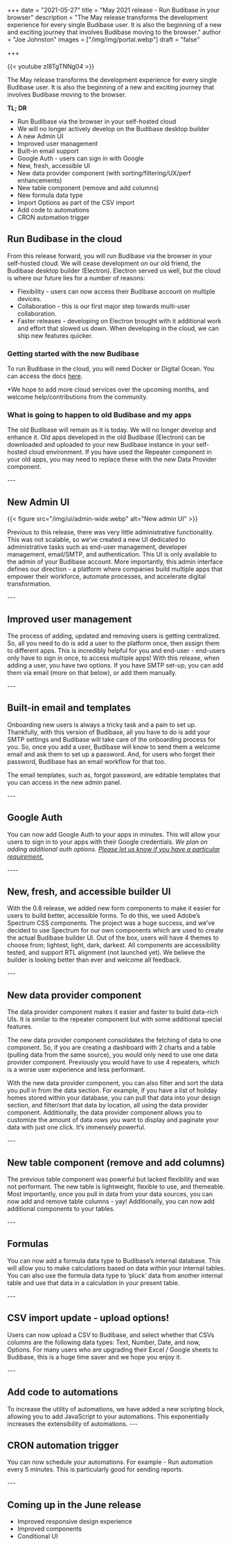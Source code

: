 +++
date = "2021-05-27"
title = "May 2021 release - Run Budibase in your browser"
description = "The May release transforms the development experience for every single Budibase user. It is also the beginning of a new and exciting journey that involves Budibase moving to the browser."
author = "Joe Johnston"
images = ["/img/img/portal.webp"]
draft = "false"

+++

 {{< youtube zI8TgTNNg04 >}}

The May release transforms the development experience for every single Budibase user. It is also the beginning of a new and exciting journey that involves Budibase moving to the browser.

**TL; DR**

- Run Budibase via the browser in your self-hosted cloud
- We will no longer actively develop on the Budibase desktop builder
- A new Admin UI
- Improved user management
- Built-in email support
- Google Auth - users can sign in with Google
- New, fresh, accessible UI
- New data provider component (with sorting/filtering/UX/perf enhancements)
- New table component (remove and add columns)
- New formula data type 
- Import Options as part of the CSV import
- Add code to automations
- CRON automation trigger

## Run Budibase in the cloud

From this release forward, you will run Budibase via the browser in your self-hosted cloud. We will cease development on our old friend, the Budibase desktop builder (Electron). Electron served us well, but the cloud is where our future lies for a number of reasons:

- Flexibility - users can now access their Budibase account on multiple devices.
- Collaboration - this is our first major step towards multi-user collaboration.
- Faster releases - developing on Electron brought with it additional work and effort that slowed us down. When developing in the cloud, we can ship new features quicker.

### Getting started with the new Budibase

To run Budibase in the cloud, you will need Docker or Digital Ocean. You can access the docs [here](http://docs.budibase.com/).

*We hope to add more cloud services over the upcoming months, and welcome help/contributions from the community.

### What is going to happen to old Budibase and my apps

The old Budibase will remain as it is today. We will no longer develop and enhance it. Old apps developed in the old Budibase (Electron) can be downloaded and uploaded to your new Budibase instance in your self-hosted cloud environment. If you have used the Repeater component in your old apps, you may need to replace these with the new Data Provider component.

\---

## New Admin UI

{{< figure src="/img/ui/admin-wide.webp" alt="New admin UI" >}}

Previous to this release, there was very little administrative functionality. This was not scalable, so we’ve created a new UI dedicated to administrative tasks such as end-user management, developer management, email/SMTP, and authentication. This UI is only available to the admin of your Budibase account.
More importantly, this admin interface defines our direction - a platform where companies build multiple apps that empower their workforce, automate processes, and accelerate digital transformation. 

\---

## Improved user management

The process of adding, updated and removing users is getting centralized. So, all you need to do is add a user to the platform once, then assign them to different apps. This is incredibly helpful for you and end-user - end-users only have to sign in once, to access multiple apps!
With this release, when adding a user, you have two options. If you have SMTP set-up, you can add them via email (more on that below), or add them manually. 

\---

## Built-in email and templates

Onboarding new users is always a tricky task and a pain to set up. Thankfully, with this version of Budibase, all you have to do is add your SMTP settings and Budibase will take care of the onboarding process for you. So, once you add a user, Budibase will know to send them a welcome email and ask them to set up a password. And, for users who forget their password, Budibase has an email workflow for that too.

The email templates, such as, forgot password, are editable templates that you can access in the new admin panel. 


\---

## Google Auth

You can now add Google Auth to your apps in minutes. This will allow your users to sign in to your apps with their Google credentials.
*We plan on adding additional auth options.* [*Please let us know if you have a particular requirement.*](https://github.com/Budibase/budibase/discussions/categories/ideas)

\----

## New, fresh, and accessible builder UI

With the 0.8 release, we added new form components to make it easier for users to build better, accessible forms. To do this, we used Adobe’s Spectrum CSS components. The project was a huge success, and we’ve decided to use Spectrum for our own components which are used to create the actual Budibase builder UI. Out of the box, users will have 4 themes to choose from; lightest, light, dark, darkest. All components are accessibility tested, and support RTL alignment (not launched yet). 
We believe the builder is looking better than ever and welcome all feedback.

\---

## New data provider component 

The data provider component makes it easier and faster to build data-rich UIs. It is similar to the repeater component but with some additional special features.

The new data provider component consolidates the fetching of data to one component. So, if you are creating a dashboard with 2 charts and a table (pulling data from the same source), you would only need to use one data provider component. Previously you would have to use 4 repeaters, which is a worse user experience and less performant.

With the new data provider component, you can also filter and sort the data you pull in from the data section. For example, if you have a list of holiday homes stored within your database, you can pull that data into your design section, and filter/sort that data by location, all using the data provider component. Additionally, the data provider component allows you to customize the amount of data rows you want to display and paginate your data with just one click. It’s immensely powerful.

\---

## New table component (remove and add columns)

The previous table component was powerful but lacked flexibility and was not performant. The new table is lightweight, flexible to use, and themeable. Most importantly, once you pull in data from your data sources, you can now add and remove table columns - yay! 
Additionally, you can now add additional components to your tables.

\---

## Formulas

You can now add a formula data type to Budibase’s internal database. This will allow you to make calculations based on data within your internal tables. You can also use the formula data type to ‘pluck’ data from another internal table and use that data in a calculation in your present table.

\---

## CSV import update - upload options!

Users can now upload a CSV to Budibase, and select whether that CSVs columns are the following data types: Text, Number, Date, and now, Options. For many users who are upgrading their Excel / Google sheets to Budibase, this is a huge time saver and we hope you enjoy it.

\---

## Add code to automations

To increase the utility of automations, we have added a new scripting block, allowing you to add JavaScript to your automations. This exponentially increases the extensibility of automations.
\---

## CRON automation trigger

You can now schedule your automations. For example - Run automation every 5 minutes. This is particularly good for sending reports.

\---

## Coming up in the June release

- Improved responsive design experience
- Improved components
- Conditional UI